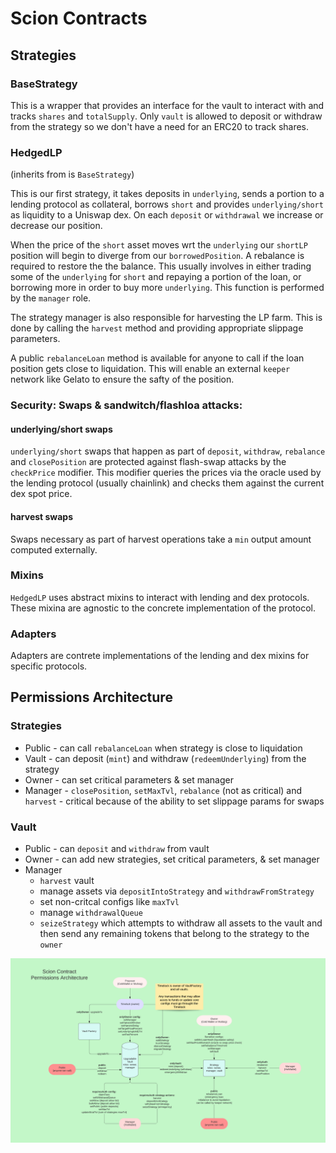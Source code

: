 # Scion Contracts

## Strategies

### BaseStrategy
This is a wrapper that provides an interface for the vault to interact with and tracks `shares` and `totalSupply`. Only `vault` is allowed to deposit or withdraw from the strategy so we don't have a need for an ERC20 to track shares. 

### HedgedLP
(inherits from is `BaseStrategy`)  

This is our first strategy, it takes deposits in `underlying`, sends a portion to a lending protocol as collateral, borrows `short` and provides `underlying/short` as liquidity to a Uniswap dex. On each `deposit` or `withdrawal` we increase or decrease our position.

When the price of the `short` asset moves wrt the `underlying` our `shortLP` position will begin to diverge from our `borrowedPosition`. A rebalance is required to restore the the balance. This usually involves in either trading some of the `underlying` for `short` and repaying a portion of the loan, or borrowing more in order to buy more `underlying`. This function is performed by the `manager` role.

The strategy manager is also responsible for harvesting the LP farm. This is done by calling the `harvest` method and providing appropriate slippage parameters. 

A public `rebalanceLoan` method is available for anyone to call if the loan position gets close to liquidation. This will enable an external `keeper` network like Gelato to ensure the safty of the position.

### Security: Swaps & sandwitch/flashloa attacks:
#### underlying/short swaps
`underlying/short` swaps that happen as part of `deposit`, `withdraw`, `rebalance` and `closePosition` are protected against flash-swap attacks by the `checkPrice` modifier. This modifier queries the prices via the oracle used by the lending protocol (usually chainlink) and checks them against the current dex spot price. 

#### harvest swaps
Swaps necessary as part of harvest operations take a `min` output amount computed externally. 

### Mixins
`HedgedLP` uses abstract mixins to interact with lending and dex protocols. These mixina are agnostic to the concrete implementation of the protocol.

### Adapters
Adapters are contrete implementations of the lending and dex mixins for specific protocols. 

## Permissions Architecture

### Strategies
 - Public - can call `rebalanceLoan` when strategy is close to liquidation
 - Vault - can deposit (`mint`) and withdraw (`redeemUnderlying`) from the strategy
 - Owner - can set critical parameters & set manager
 - Manager - `closePosition`, `setMaxTvl`, `rebalance` (not as critical) and `harvest` - critical because of the ability to set slippage params for swaps

### Vault
 - Public - can `deposit` and `withdraw` from vault
 - Owner - can add new strategies, set critical parameters, & set manager
 - Manager
   - `harvest` vault
   - manage assets via `depositIntoStrategy` and `withdrawFromStrategy`
   - set non-critcal configs like `maxTvl`
   - manage `withdrawalQueue` 
   - `seizeStrategy` which attempts to withdraw all assets to the vault and then send any remaining tokens that belong to the strategy to the `owner`

![permissions architecture](https://github.com/scion-finance/contracts/blob/dev/docs/permissions.png?raw=true)
